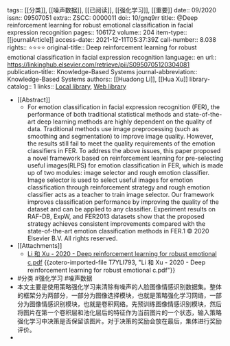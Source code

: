 tags:: [[分类]], [[噪声数据]], [[已阅读]], [[强化学习]], [[重要]]
date:: 09/2020
issn:: 09507051
extra:: ZSCC: 0000011
doi:: 10/gnq9rr
title:: @Deep reinforcement learning for robust emotional classification in facial expression recognition
pages:: 106172
volume:: 204
item-type:: [[journalArticle]]
access-date:: 2021-12-11T05:37:39Z
call-number:: 8.038
rights:: ⭐⭐⭐⭐
original-title:: Deep reinforcement learning for robust emotional classification in facial expression recognition
language:: en
url:: https://linkinghub.elsevier.com/retrieve/pii/S0950705120304081
publication-title:: Knowledge-Based Systems
journal-abbreviation:: Knowledge-Based Systems
authors:: [[Huadong Li]], [[Hua Xu]]
library-catalog:: 1
links:: [Local library](zotero://select/library/items/2MISUPF4), [Web library](https://www.zotero.org/users/8746250/items/2MISUPF4)

- [[Abstract]]
	- For emotion classification in facial expression recognition (FER), the performance of both traditional statistical methods and state-of-the-art deep learning methods are highly dependent on the quality of data. Traditional methods use image preprocessing (such as smoothing and segmentation) to improve image quality. However, the results still fail to meet the quality requirements of the emotion classifiers in FER. To address the above issues, this paper proposed a novel framework based on reinforcement learning for pre-selecting useful images(RLPS) for emotion classification in FER, which is made up of two modules: image selector and rough emotion classifier. Image selector is used to select useful images for emotion classification through reinforcement strategy and rough emotion classifier acts as a teacher to train image selector. Our framework improves classification performance by improving the quality of the dataset and can be applied to any classifier. Experiment results on RAF-DB, ExpW, and FER2013 datasets show that the proposed strategy achieves consistent improvements compared with the state-of-the-art emotion classification methods in FER.1 © 2020 Elsevier B.V. All rights reserved.
- [[Attachments]]
	- [Li 和 Xu - 2020 - Deep reinforcement learning for robust emotional c.pdf](zotero://select/library/items/T7YLI793) {{zotero-imported-file T7YLI793, "Li 和 Xu - 2020 - Deep reinforcement learning for robust emotional c.pdf"}}
- #分类 #强化学习 #噪声数据
- 本文主要是使用策略强化学习来清除有噪声的人脸图像情感识别数据集。整体的框架分为两部分，一部分为图像选择模块，也就是策略强化学习网络，一部分为图像情感识别模块，也就是卷积网络。先预训练图像情感识别模块，然后将图片在第一个卷积层和池化层后的特征作为当前图片的一个状态，输入策略强化学习中决策是否保留该图片。对于决策的奖励会放在最后，集体进行奖励评价。
-